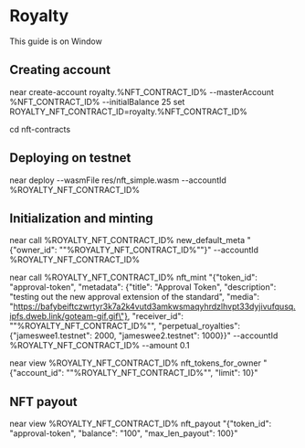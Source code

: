 # Royalty
This guide is on Window

## Creating account

near create-account royalty.%NFT_CONTRACT_ID% --masterAccount %NFT_CONTRACT_ID% --initialBalance 25
set ROYALTY_NFT_CONTRACT_ID=royalty.%NFT_CONTRACT_ID%

cd nft-contracts

## Deploying on testnet
near deploy --wasmFile res/nft_simple.wasm --accountId %ROYALTY_NFT_CONTRACT_ID%

## Initialization and minting
near call %ROYALTY_NFT_CONTRACT_ID% new_default_meta "{\"owner_id\": \""%ROYALTY_NFT_CONTRACT_ID%"\"}" --accountId %ROYALTY_NFT_CONTRACT_ID%

near call %ROYALTY_NFT_CONTRACT_ID% nft_mint "{\"token_id\": \"approval-token\", \"metadata\": {\"title\": \"Approval Token\", \"description\": \"testing out the new approval extension of the standard\", \"media\": \"https://bafybeiftczwrtyr3k7a2k4vutd3amkwsmaqyhrdzlhvpt33dyjivufqusq.ipfs.dweb.link/goteam-gif.gif\"}, \"receiver_id\": \""%ROYALTY_NFT_CONTRACT_ID%"\", \"perpetual_royalties\": {\"jameswee1.testnet\": 2000, \"jameswee2.testnet\": 1000}}" --accountId %ROYALTY_NFT_CONTRACT_ID% --amount 0.1

near view %ROYALTY_NFT_CONTRACT_ID% nft_tokens_for_owner "{\"account_id\": \""%ROYALTY_NFT_CONTRACT_ID%"\", \"limit\": 10}"

## NFT payout
near view %ROYALTY_NFT_CONTRACT_ID% nft_payout "{\"token_id\": \"approval-token\", \"balance\": \"100\", \"max_len_payout\": 100}"